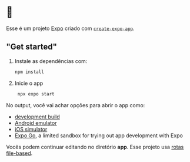# 👋

Esse é um projeto [Expo](https://expo.dev) criado com [`create-expo-app`](https://www.npmjs.com/package/create-expo-app).

## "Get started"

1. Instale as dependências com:

   ```bash
   npm install
   ```

2. Inicie o app

   ```bash
    npx expo start
   ```

No output, você vai achar opções para abrir o app como:

- [development build](https://docs.expo.dev/develop/development-builds/introduction/)
- [Android emulator](https://docs.expo.dev/workflow/android-studio-emulator/)
- [iOS simulator](https://docs.expo.dev/workflow/ios-simulator/)
- [Expo Go](https://expo.dev/go), a limited sandbox for trying out app development with Expo

Vocês podem continuar editando no diretório **app**. Esse projeto usa [rotas file-based](https://docs.expo.dev/router/introduction).
